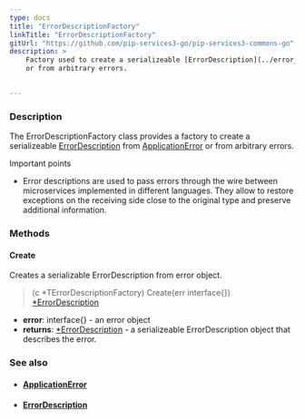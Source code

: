 ```yaml
---
type: docs
title: "ErrorDescriptionFactory"
linkTitle: "ErrorDescriptionFactory"
gitUrl: "https://github.com/pip-services3-go/pip-services3-commons-go"
description: >
    Factory used to create a serializeable [ErrorDescription](../error_description) from [ApplicationError](../application_error)
    or from arbitrary errors.  

    
---
```


### Description

The ErrorDescriptionFactory class provides a factory to create a serializeable [ErrorDescription](../error_description) from [ApplicationError](../application_error) or from arbitrary errors.  

Important points

- Error descriptions are used to pass errors through the wire between microservices implemented in different languages. They allow to restore exceptions on the receiving side close to the original type and preserve additional information.

### Methods

#### Create
Creates a serializable ErrorDescription from error object.

> (c *TErrorDescriptionFactory) Create(err interface{}) [*ErrorDescription](../error_description)

- **error**: interface{} - an error object
- **returns**: [*ErrorDescription](../error_description) - a serializeable ErrorDescription object that describes the error.

### See also
- #### [ApplicationError](../application_error)
- #### [ErrorDescription](../error_description)
